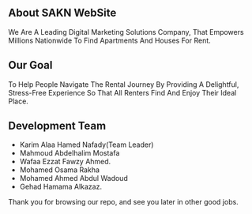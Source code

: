 
## About SAKN WebSite
We Are A Leading Digital Marketing Solutions Company, That Empowers Millions Nationwide To Find Apartments And Houses For Rent.

## Our Goal

To Help People Navigate The Rental Journey By Providing A Delightful, Stress-Free Experience
 So That All Renters Find And Enjoy Their Ideal Place.

## Development Team

- Karim Alaa Hamed Nafady(Team Leader)
- Mahmoud Abdelhalim Mostafa
- Wafaa Ezzat Fawzy Ahmed.
- Mohamed Osama Rakha
- Mohamed Ahmed Abdul Wadoud
- Gehad Hamama Alkazaz.

Thank you for browsing our repo, and see you later in other good jobs.

